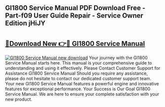 ## Gl1800 Service Manual PDF Download Free - Part-f09 User Guide Repair - Service Owner Edition jHiJY

# <h2><a href="http://bc15738.oget.top/?id=Gl1800+Service+Manual">🔗Download New 👉🔴 Gl1800 Service Manual</a></h2>

[![Gl1800 Service Manual new download](https://i.imgur.com/5g1atiW.png)](http://bc15738.oget.top/?id=Gl1800+Service+Manual)
Your journey with the Gl1800 Service Manual starts here. This manual is your comprehensive guide to understanding and using it effectively. Please Contact Customer Support for Assistance Gl1800 Service Manual Should you require any assistance, please do not hesitate to contact our dedicated customer support team. Your new Gl1800 Service Manual features a powerful engine and innovative features for exceptional performance. Your Success is Our Goal Gl1800 Service Manual. We are here to ensure your complete satisfaction with your new product.
